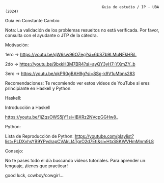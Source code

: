                                                 Guia de estudio / IP - UBA (2024)


Guía en Constante Cambio

Nota:
La validación de los problemas resueltos no está verificada. Por favor, consulta con el ayudante o JTP de la cátedra.

Motivación:

1ero -> https://youtu.be/gW6sw96OZeg?si=6bSZb9LMuNFkHRiL 

2do ->  https://youtu.be/9bxkH3M7BR4?si=ayQY3yH7-YXmZY_b 

3ero -> https://youtu.be/qkPR0gBAH9g?si=8Sg-k9V1uMbns283 

Recomendaciones:
Te recomiendo ver estos videos de YouTube si eres principiante en Haskell y Python:

Haskell:

Introducción a Haskell

https://youtu.be/1jZqsOWS5jY?si=IBXRz2NVcpGGHw8_

Python:

Lista de Reproducción de Python:
https://youtube.com/playlist?list=PLDXvhsYB9YPydrapCVAkLI4TgrO2d7Eti&si=HtxS8KWVHmMnm9L8


Consejo:

No te pases todo el día buscando videos tutoriales. Para aprender un lenguaje, ¡tienes que practicar!

good luck, cowboy/cowgirl...


